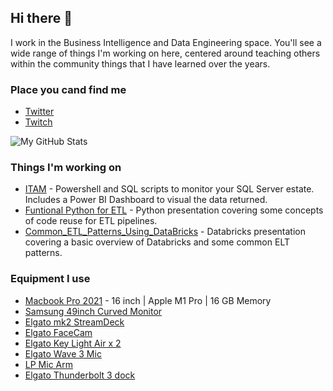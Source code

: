## Hi there 👋

I work in the Business Intelligence and Data Engineering space.  You'll see a wide range of things I'm working on here, centered around teaching others within the community things that I have learned over the years.  

### Place you cand find me
* [Twitter](https://twitter.com/codenamesql)
* [Twitch](https://www.twitch.tv/codenamesql)


![My GitHub Stats](https://github-readme-stats.vercel.app/api?username=jhiggin&count_private=true)


### Things I'm working on
* [ITAM](https://github.com/Jhiggin/ITAM) - Powershell and SQL scripts to monitor your SQL Server estate.  Includes a Power BI Dashboard to visual the data returned.
* [Funtional Python for ETL](https://github.com/Jhiggin/Functional_Python_for_ETL) - Python presentation covering some concepts of code reuse for ETL pipelines.
* [Common_ETL_Patterns_Using_DataBricks](https://github.com/Jhiggin/Common_ETL_Patterns_Using_DataBricks) - Databricks presentation covering a basic overview of Databricks and some common ELT patterns.


### Equipment I use
* [Macbook Pro 2021](https://www.amazon.com/Apple-MacBook-16-inch-10%E2%80%91core-16%E2%80%91core/dp/B09JQK9DK5/ref=sr_1_3?crid=TOFT7F4I1VK1&keywords=macbook%2Bpro%2B2021%2B16%2Binch&qid=1667147897&qu=eyJxc2MiOiIzLjIyIiwicXNhIjoiMi43NSIsInFzcCI6IjEuODUifQ%3D%3D&sprefix=macbook%2Bpro%2B2021%2B1%2Caps%2C96&sr=8-3&ufe=app_do%3Aamzn1.fos.17f26c18-b61b-4ce9-8a28-de351f41cffb&th=1) - 16 inch | Apple M1 Pro | 16 GB Memory
* [Samsung 49inch Curved Monitor](https://www.amazon.com/Samsung-Double-49-Inch-Monitor-LC49RG90SSNXZA/dp/B07L9HCJ2V/ref=sr_1_2_sspa?keywords=samsung+49+inch+curved+monitor&qid=1667147850&qu=eyJxc2MiOiIyLjk0IiwicXNhIjoiMi43MSIsInFzcCI6IjIuMzMifQ%3D%3D&sprefix=Samsung+49inch+cur%2Caps%2C84&sr=8-2-spons&psc=1)
* [Elgato mk2 StreamDeck](https://www.amazon.com/Elgato-Stream-Deck-MK-2-Controller/dp/B09738CV2G/ref=sr_1_2_sspa?crid=EO5GU3TOWNWF&keywords=elgato%2Bstream%2Bmk2&qid=1667148114&qu=eyJxc2MiOiIwLjk0IiwicXNhIjoiMS4wMCIsInFzcCI6IjAuMDAifQ%3D%3D&sprefix=elgato%2Bmk2%2Bstr%2Caps%2C82&sr=8-2-spons&th=1)
* [Elgato FaceCam](https://www.amazon.com/Elgato-Facecam-Conferencing-Streaming-Fixed-Focus/dp/B0973DV11T/ref=sr_1_1_sspa?crid=EO5GU3TOWNWF&keywords=elgato%2Bstream%2Bmk2&qid=1667148114&qu=eyJxc2MiOiIwLjk0IiwicXNhIjoiMS4wMCIsInFzcCI6IjAuMDAifQ%3D%3D&sprefix=elgato%2Bmk2%2Bstr%2Caps%2C82&sr=8-1-spons&th=1)
* [Elgato Key Light Air x 2](https://www.amazon.com/Elgato-Key-Light-Air-app-adjustable/dp/B082QHRZFW/ref=sr_1_1_sspa?crid=11H024BUI6ZNI&keywords=elgato+keylight+air&qid=1667148179&qu=eyJxc2MiOiIxLjAyIiwicXNhIjoiMS4wOCIsInFzcCI6IjAuOTQifQ%3D%3D&sprefix=elgato+keyli%2Caps%2C86&sr=8-1-spons&psc=1)
* [Elgato Wave 3 Mic](https://www.amazon.com/Elgato-Wave-Microphone-Podcasting-Capacitive/dp/B08H8D92Q7/ref=sr_1_2?crid=1HF29LJNKTCE1&keywords=wave3+mic&qid=1667147961&qu=eyJxc2MiOiIwLjcyIiwicXNhIjoiMC40MSIsInFzcCI6IjAuMDAifQ%3D%3D&sprefix=wave3+mic%2Caps%2C81&sr=8-2)
* [LP Mic Arm](https://www.amazon.com/Elgato-Wave-Mic-Arm-Microphone/dp/B097376LKF/ref=sr_1_1_sspa?crid=2A500WUYO4M14&keywords=elgato+lp+boom+arm&qid=1667148025&qu=eyJxc2MiOiIwLjY3IiwicXNhIjoiMC40NyIsInFzcCI6IjAuNTUifQ%3D%3D&sprefix=elgato+lp%2Caps%2C81&sr=8-1-spons&psc=1)
* [Elgato Thunderbolt 3 dock](https://www.amazon.com/Elgato-Thunderbolt-Dock-Ethernet-aluminum/dp/B01MZ2ATGK/ref=sr_1_3?crid=33431MK2A2CIS&keywords=elgato+dock&qid=1667148205&qu=eyJxc2MiOiIzLjQ5IiwicXNhIjoiMi44MSIsInFzcCI6IjIuNDgifQ%3D%3D&sprefix=elgato+dock%2Caps%2C81&sr=8-3)


